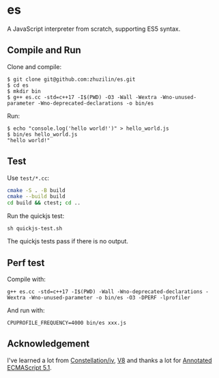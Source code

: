 # es

A JavaScript interpreter from scratch, supporting ES5 syntax.

## Compile and Run

Clone and compile:

```
$ git clone git@github.com:zhuzilin/es.git
$ cd es
$ mkdir bin
$ g++ es.cc -std=c++17 -I$(PWD) -O3 -Wall -Wextra -Wno-unused-parameter -Wno-deprecated-declarations -o bin/es
```

Run:

```
$ echo "console.log('hello world!')" > hello_world.js
$ bin/es hello_world.js 
"hello world!"
```

## Test

Use `test/*.cc`:

```bash
cmake -S . -B build
cmake --build build
cd build && ctest; cd ..
```

Run the quickjs test:

```
sh quickjs-test.sh 
```

The quickjs tests pass if there is no output.

## Perf test

Compile with:

```
g++ es.cc -std=c++17 -I$(PWD) -Wall -Wno-deprecated-declarations -Wextra -Wno-unused-parameter -o bin/es -O3 -DPERF -lprofiler
```

And run with:

```
CPUPROFILE_FREQUENCY=4000 bin/es xxx.js
```

## Acknowledgement

I've learned a lot from [Constellation/iv](https://github.com/Constellation/iv), [V8](https://v8.dev/) and thanks a lot for 
[Annotated ECMAScript 5.1](https://es5.github.io/#x15.3.5.3).
